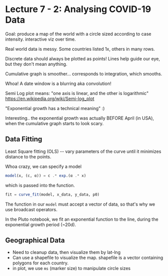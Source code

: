 # Lecture 7 - 2: Analysing COVID-19 Data

Goal: produce a map of the world with a circle sized according to case intensity.
interactive viz over time.

Real world data is messy. Some countries listed 1x, others in many rows.

Discrete data should always be plotted as points! Lines help guide our eye, but they don't mean anything.

Cumulative graph is smoother... corresponds to integration, which smooths.

Whoa! A date window is a blurring aka convolution!

Semi Log plot means: "one axis is linear, and the other is logarithmic"
https://en.wikipedia.org/wiki/Semi-log_plot

"Exponential growth has a technical meaning" :)

Interesting.. the exponential growth was actually BEFORE April (in USA), when the cumulative graph starts to look scary.

## Data Fitting

Least Square fitting (OLS) -- vary parameters of the curve until it minimizes distance to the points.

Whoa crazy, we can specify a model

```julia
model(x, (c, α)) = c .* exp.(α .* x)
```

which is passed into the function.

```julia
fit = curve_fit(model, x_data, y_data, p0)
```

The function in our `model` must accept a vector of data, so that's why we use broadcast operators.


In the Pluto notebook, we fit an exponential function to the line, during the exponential growth period (~20d).

## Geographical Data

- Need to cleanup data, then visualize them by lat-lng
- Can use a shapefile to visualize the map. shapefile is a vector containing polygons for each country.
- in plot, we use `ms` (marker size) to manipulate circle sizes
